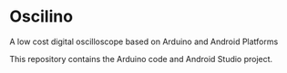 # Oscilino
A low cost digital oscilloscope based on Arduino and Android Platforms

This repository contains the Arduino code and Android Studio project.
